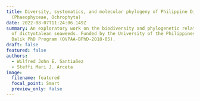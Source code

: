 ```yaml
---
title: Diversity, systematics, and molecular phylogeny of Philippine Dictyotales
  (Phaeophyceae, Ochrophyta)
date: 2022-08-07T11:24:06.149Z
summary: An exploratory work on the biodiversity and phylogenetic relationships
  of dictyotalean seaweeds. Funded by the University of the Philippines System
  Balik PhD Program (OVPAA-BPhD-2018-05).
draft: false
featured: false
authors:
  - Wilfred John E. Santiañez
  - Steffi Mari J. Arceta
image:
  filename: featured
  focal_point: Smart
  preview_only: false
---
```


